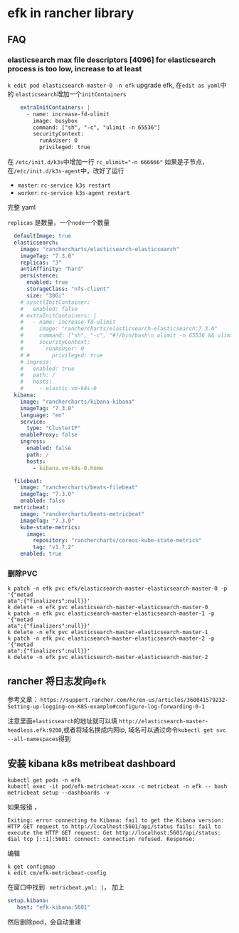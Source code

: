 # efk in rancher library

## FAQ

### elasticsearch max file descriptors [4096] for elasticsearch process is too low, increase to at least

`k edit pod elasticsearch-master-0 -n efk`
upgrade efk, 在`edit as yaml`中的 `elasticsearch`增加一个`initContainers`

```yaml
    extraInitContainers: |
      - name: increase-fd-ulimit
        image: busybox
        command: ["sh", "-c", "ulimit -n 65536"]
        securityContext:
          runAsUser: 0
          privileged: true
```

在 `/etc/init.d/k3s`中增加一行
`rc_ulimit="-n 666666"` 如果是子节点，在`/etc/init.d/k3s-agent`中，改好了运行

* `master`: `rc-service k3s restart`
* `worker`: `rc-service k3s-agent restart`

完整 yaml

`replicas` 是数量，一个`node`一个数量

```yaml
  defaultImage: true
  elasticsearch: 
    image: "ranchercharts/elasticsearch-elasticsearch"
    imageTag: "7.3.0"
    replicas: "3"
    antiAffinity: "hard"
    persistence: 
      enabled: true
      storageClass: "nfs-client"
      size: "30Gi"
    # sysctlInitContainer:
    #   enabled: false
    # extraInitContainers: |
    #   - name: increase-fd-ulimit
    #     image: "ranchercharts/elasticsearch-elasticsearch:7.3.0"
    #     command: ["sh", "-c", "#!/bin/bash\n ulimit -n 65536 && ulimit -n && sysctl -w vm.max_map_count=262144"]
    #     securityContext:
    #       runAsUser: 0
    # #       privileged: true
    # ingress:
    #   enabled: true
    #   path: /
    #   hosts:
    #     - elastic.vm-k8s-0      
  kibana: 
    image: "ranchercharts/kibana-kibana"
    imageTag: "7.3.0"
    language: "en"
    service: 
      type: "ClusterIP"
    enableProxy: false
    ingress:
      enabled: false
      path: /
      hosts:
        - kibana.vm-k8s-0.home

  filebeat: 
    image: "ranchercharts/beats-filebeat"
    imageTag: "7.3.0"
    enabled: false
  metricbeat: 
    image: "ranchercharts/beats-metricbeat"
    imageTag: "7.3.0"
    kube-state-metrics: 
      image: 
        repository: "ranchercharts/coreos-kube-state-metrics"
        tag: "v1.7.2"
    enabled: true
```



### 删除PVC

```shell
k patch -n efk pvc efk/elasticsearch-master-elasticsearch-master-0 -p '{"metad
ata":{"finalizers":null}}'
k delete -n efk pvc elasticsearch-master-elasticsearch-master-0
k patch -n efk pvc elasticsearch-master-elasticsearch-master-1 -p '{"metad
ata":{"finalizers":null}}'
k delete -n efk pvc elasticsearch-master-elasticsearch-master-1
k patch -n efk pvc elasticsearch-master-elasticsearch-master-2 -p '{"metad
ata":{"finalizers":null}}'
k delete -n efk pvc elasticsearch-master-elasticsearch-master-2
```

## rancher 将日志发向`efk`

参考文章： `https://support.rancher.com/hc/en-us/articles/360041579232-Setting-up-logging-on-K8S-example#configure-log-forwarding-0-1`

注意里面`elasticsearch`的地址就可以填 `http://elasticsearch-master-headless.efk:9200`,或者将域名换成内网ip, 域名可以通过命令`kubectl get svc --all-namespaces`得到

## 安装 kibana k8s metribeat dashboard

```shell
kubectl get pods -n efk
kubectl exec -it pod/efk-metricbeat-xxxx -c metricbeat -n efk -- bash
metricbeat setup --dashboards -v
```

如果报错
， 
```shell
Exiting: error connecting to Kibana: fail to get the Kibana version: HTTP GET request to http://localhost:5601/api/status fails: fail to execute the HTTP GET request: Get http://localhost:5601/api/status: dial tcp [::1]:5601: connect: connection refused. Response:
```

编辑

```shell
k get configmap
k edit cm/efk-metricbeat-config
```

 在窗口中找到 ` metricbeat.yml: |`， 加上
 
 ```yaml
 setup.kibana:
    host: "efk-kibana:5601"
```

然后删除pod，会自动重建